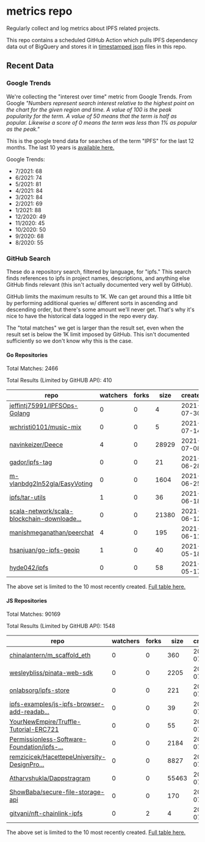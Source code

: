 # metrics repo

Regularly collect and log metrics about IPFS related projects.

This repo contains a scheduled GitHub Action which pulls IPFS dependency data out of BigQuery and stores it 
in [timestamped json](./logs) files in this repo.

## Recent Data

### Google Trends

We're collecting the "interest over time" metric from Google Trends. From Google *"Numbers 
represent search interest relative to the highest point on the chart for the given region and 
time. A value of 100 is the peak popularity for the term. A value of 50 means that the term is 
half as popular. Likewise a score of 0 means the term was less than 1% as popular as the peak."*

This is the google trend data for searches of the term "IPFS" for the
last 12 months. The last 10 years is [available here.](./results/google-trends.md)



Google Trends:
*  7/2021: 68
*  6/2021: 74
*  5/2021: 81
*  4/2021: 84
*  3/2021: 84
*  2/2021: 69
*  1/2021: 88
*  12/2020: 49
*  11/2020: 45
*  10/2020: 50
*  9/2020: 68
*  8/2020: 55

### GitHub Search

These do a repository search, filtered by language, for "ipfs." This search
finds references to ipfs in project names, descriptions, and anything else
GitHub finds relevant (this isn't actually documented very well by GitHub).

GitHub limits the maximum results to 1K. We can get around this a little bit
by performing additional queries w/ different sorts in ascending and descending
order, but there's some amount we'll never get. That's why it's nice to have
the historical data logged in the repo every day.

The "total matches" we get is larger than the result set, even when the result
set is below the 1K limit imposed by GitHub. This isn't documented sufficiently
so we don't know why this is the case.

#### Go Repositories

Total Matches: 2466

Total Results (Limited by GitHUB API): 410

| repo | watchers | forks | size | created | pushed |
| ---- | -------- | ----- | ---- | ------- | ------ |
| [jeffintj75991/IPFSOps-Golang](https://github.com/jeffintj75991/IPFSOps-Golang)| 0 | 0 | 4| 2021-07-30 | 2021-07-30 |
| [wchristi0101/music-mix](https://github.com/wchristi0101/music-mix)| 0 | 0 | 5| 2021-07-14 | 2021-07-15 |
| [navinkeizer/Deece](https://github.com/navinkeizer/Deece)| 4 | 0 | 28929| 2021-07-08 | 2021-07-14 |
| [gador/ipfs-tag](https://github.com/gador/ipfs-tag)| 0 | 0 | 21| 2021-06-28 | 2021-06-29 |
| [m-vlanbdg2ln52gla/EasyVoting](https://github.com/m-vlanbdg2ln52gla/EasyVoting)| 0 | 0 | 1604| 2021-06-25 | 2021-07-19 |
| [ipfs/tar-utils](https://github.com/ipfs/tar-utils)| 1 | 0 | 36| 2021-06-18 | 2021-06-23 |
| [scala-network/scala-blockchain-downloade...](https://github.com/scala-network/scala-blockchain-downloader)| 0 | 0 | 21380| 2021-06-12 | 2021-07-13 |
| [manishmeganathan/peerchat](https://github.com/manishmeganathan/peerchat)| 4 | 0 | 195| 2021-06-11 | 2021-07-19 |
| [hsanjuan/go-ipfs-geoip](https://github.com/hsanjuan/go-ipfs-geoip)| 1 | 0 | 40| 2021-05-18 | 2021-05-18 |
| [hyde042/ipfs](https://github.com/hyde042/ipfs)| 0 | 0 | 58| 2021-05-17 | 2021-05-18 |


The above set is limited to the 10 most recently created. 
[Full table here.](./results/repo_search_go.md)

#### JS Repositories

Total Matches: 90169

Total Results (Limited by GitHUB API): 1548

| repo | watchers | forks | size | created | pushed |
| ---- | -------- | ----- | ---- | ------- | ------ |
| [chinalantern/m_scaffold_eth](https://github.com/chinalantern/m_scaffold_eth)| 0 | 0 | 360| 2021-07-29 | 2021-07-29 |
| [wesleybliss/pinata-web-sdk](https://github.com/wesleybliss/pinata-web-sdk)| 0 | 0 | 2205| 2021-07-29 | 2021-07-31 |
| [onlabsorg/ipfs-store](https://github.com/onlabsorg/ipfs-store)| 0 | 0 | 221| 2021-07-28 | 2021-07-30 |
| [ipfs-examples/js-ipfs-browser-add-readab...](https://github.com/ipfs-examples/js-ipfs-browser-add-readable-stream)| 0 | 0 | 39| 2021-07-26 | 2021-07-29 |
| [YourNewEmpire/Truffle-Tutorial-ERC721](https://github.com/YourNewEmpire/Truffle-Tutorial-ERC721)| 0 | 0 | 55| 2021-07-26 | 2021-07-30 |
| [Permissionless-Software-Foundation/ipfs-...](https://github.com/Permissionless-Software-Foundation/ipfs-p2wdb-service)| 0 | 0 | 2184| 2021-07-25 | 2021-07-30 |
| [remzicicek/HacettepeUniversity-DesignPro...](https://github.com/remzicicek/HacettepeUniversity-DesignProject)| 0 | 0 | 8827| 2021-07-23 | 2021-07-23 |
| [Atharvshukla/Dappstragram](https://github.com/Atharvshukla/Dappstragram)| 0 | 0 | 55463| 2021-07-22 | 2021-07-29 |
| [ShowBaba/secure-file-storage-api](https://github.com/ShowBaba/secure-file-storage-api)| 0 | 0 | 170| 2021-07-22 | 2021-07-22 |
| [gitvani/nft-chainlink-ipfs](https://github.com/gitvani/nft-chainlink-ipfs)| 0 | 2 | 4| 2021-07-21 | 2021-07-21 |


The above set is limited to the 10 most recently created. 
[Full table here.](./results/repo_search_js.md)
